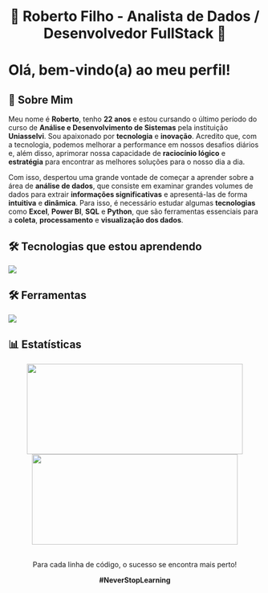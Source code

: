 <h1 align="center">🚀 Roberto Filho - Analista de Dados / Desenvolvedor FullStack 🚀</h1>


<h1>Olá, bem-vindo(a) ao meu perfil!</h1>

<h2>🚀 Sobre Mim</h2>

<p>Meu nome é <strong>Roberto</strong>, tenho <strong>22 anos</strong> e estou cursando o último período do curso de <strong>Análise e Desenvolvimento de Sistemas</strong> pela instituição <strong>Uniasselvi</strong>. Sou apaixonado por <strong>tecnologia</strong> e <strong>inovação</strong>. Acredito que, com a tecnologia, podemos melhorar a performance em nossos desafios diários e, além disso, aprimorar nossa capacidade de <strong>raciocínio lógico</strong> e <strong>estratégia</strong> para encontrar as melhores soluções para o nosso dia a dia.</p>

<p>Com isso, despertou uma grande vontade de começar a aprender sobre a área de <strong>análise de dados</strong>, que consiste em examinar grandes volumes de dados para extrair <strong>informações significativas</strong> e apresentá-las de forma <strong>intuitiva</strong> e <strong>dinâmica</strong>. Para isso, é necessário estudar algumas <strong>tecnologias</strong> como <strong>Excel</strong>, <strong>Power BI</strong>, <strong>SQL</strong> e <strong>Python</strong>, que são ferramentas essenciais para a <strong>coleta</strong>, <strong>processamento</strong> e <strong>visualização dos dados</strong>.</p>

<h2>🛠️ Tecnologias que estou aprendendo</h2>

<p align="left">
  <a href="https://skillicons.dev">
    <img src="https://skillicons.dev/icons?i=html,css,tailwind,js,react,next,nodejs,nest,python" />
  </a>
</p>

<h2>🛠️ Ferramentas</h2>

<p align="left">
  <a href="https://skillicons.dev">
    <img src="https://skillicons.dev/icons?i=vscode,figma,github,vite,docker" />
  </a>
</p>

<h2>📊 Estatísticas</h2>

<div align="center">
  <a href="https://github.com/eurcvf">
    <img height="180em" src="https://github-readme-stats.vercel.app/api?username=eurcvf&show_icons=true&theme=holi&include_all_commits=true&hide_border=true" width="430px"/>
    <img height="180em" src="https://github-readme-stats.vercel.app/api/top-langs/?username=eurcvf&layout=compact&langs_count=8&theme=holi&hide_border=true" width="410px"/>
  </a>
</div>

<br />

<div align="center">
  <p>Para cada linha de código, o sucesso se encontra mais perto!</p>
  <p><strong>#NeverStopLearning</strong></p>
</div>

